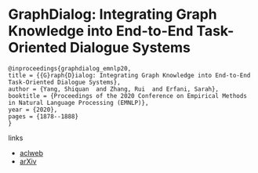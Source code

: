 # GraphDialog: Integrating Graph Knowledge into End-to-End Task-Oriented Dialogue Systems

```
@inproceedings{graphdialog_emnlp20,
title = {{G}raph{D}ialog: Integrating Graph Knowledge into End-to-End Task-Oriented Dialogue Systems},
author = {Yang, Shiquan  and Zhang, Rui  and Erfani, Sarah},
booktitle = {Proceedings of the 2020 Conference on Empirical Methods in Natural Language Processing (EMNLP)},
year = {2020},
pages = {1878--1888}
}
```

links
- [aclweb](https://www.aclweb.org/anthology/2020.emnlp-main.147/)
- [arXiv](https://arxiv.org/abs/2010.01447)

